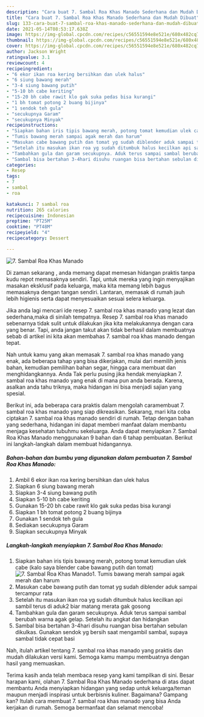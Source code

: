 ```yaml
---
description: "Cara buat 7. Sambal Roa Khas Manado Sederhana dan Mudah Dibuat"
title: "Cara buat 7. Sambal Roa Khas Manado Sederhana dan Mudah Dibuat"
slug: 133-cara-buat-7-sambal-roa-khas-manado-sederhana-dan-mudah-dibuat
date: 2021-05-14T08:53:17.638Z
image: https://img-global.cpcdn.com/recipes/c56551594e8e521e/680x482cq70/7-sambal-roa-khas-manado-foto-resep-utama.jpg
thumbnail: https://img-global.cpcdn.com/recipes/c56551594e8e521e/680x482cq70/7-sambal-roa-khas-manado-foto-resep-utama.jpg
cover: https://img-global.cpcdn.com/recipes/c56551594e8e521e/680x482cq70/7-sambal-roa-khas-manado-foto-resep-utama.jpg
author: Jackson Wright
ratingvalue: 3.1
reviewcount: 4
recipeingredient:
- "6 ekor ikan roa kering bersihkan dan ulek halus"
- "6 siung bawang merah"
- "3-4 siung bawang putih"
- "5-10 bh cabe keriting"
- "15-20 bh cabe rawit klo gak suka pedas bisa kurangi"
- "1 bh tomat potong 2 buang bijinya"
- "1 sendok teh gula"
- "secukupnya Garam"
- "secukupnya Minyak"
recipeinstructions:
- "Siapkan bahan iris tipis bawang merah, potong tomat kemudian ulek cabe (kalo saya blender cabe bawang putih dan tomat)"
- "Tumis bawang merah sampai agak merah dan harum"
- "Masukan cabe bawang putih dan tomat yg sudah diblender aduk sampai tercampur rata"
- "Setelah itu masukan ikan roa yg sudah ditumbuk halus kecilkan api sambil terus di aduk2 biar matang merata gak gosong"
- "Tambahkan gula dan garam secukupnya. Aduk terus sampai sambal berubah warna agak gelap. Setelah itu angkat dan hidangkan"
- "Sambal bisa bertahan 3-4hari disuhu ruangan bisa bertahan sebulan dikulkas. Gunakan sendok yg bersih saat mengambil sambal, supaya sambal tidak cepat basi"
categories:
- Resep
tags:
- 7
- sambal
- roa

katakunci: 7 sambal roa 
nutrition: 265 calories
recipecuisine: Indonesian
preptime: "PT25M"
cooktime: "PT48M"
recipeyield: "4"
recipecategory: Dessert

---
```



![7. Sambal Roa Khas Manado](https://img-global.cpcdn.com/recipes/c56551594e8e521e/680x482cq70/7-sambal-roa-khas-manado-foto-resep-utama.jpg)

Di zaman  sekarang , anda memang dapat memesan hidangan praktis tanpa kudu repot memasaknya sendiri. Tapi, untuk mereka yang ingin menyajikan masakan eksklusif pada keluarga, maka kita memang lebih bagus memasaknya dengan tangan sendiri. Lantaran, memasak di rumah jauh lebih higienis serta dapat menyesuaikan sesuai selera keluarga.

Jika anda lagi mencari ide resep 7. sambal roa khas manado yang lezat dan sederhana,maka di sinilah tempatnya. Resep 7. sambal roa khas manado  sebenarnya tidak sulit untuk dilakukan jika kita melakukannya dengan cara yang benar. Tapi, anda jangan takut akan tidak berhasil dalam membuatnya 
sebab di artikel ini kita akan membahas 7. sambal roa khas manado dengan tepat.  



Nah untuk kamu yang akan memasak 7. sambal roa khas manado yang enak, ada beberapa tahap yang bisa dikerjakan, mulai dari memilih jenis bahan, kemudian pemilihan bahan segar, hingga cara membuat dan menghidangkannya. Anda Tak perlu pusing jika hendak menyiapkan 7. sambal roa khas manado yang enak di mana pun anda berada. Karena, asalkan anda  tahu triknya, maka hidangan ini bisa menjadi sajian yang spesial.

Berikut ini, ada beberapa cara praktis  dalam mengolah caramembuat 7. sambal roa khas manado yang siap dikreasikan. Sekarang, mari kita coba ciptakan 7. sambal roa khas manado sendiri di rumah. Tetap dengan bahan yang sederhana, hidangan ini dapat memberi manfaat dalam membantu menjaga kesehatan tubuhmu sekeluarga. Anda dapat menyiapkan 7. Sambal Roa Khas Manado menggunakan 9 bahan dan 6 tahap pembuatan. Berikut ini langkah-langkah dalam membuat hidangannya.

<!--inarticleads1-->

##### Bahan-bahan dan bumbu yang digunakan dalam pembuatan 7. Sambal Roa Khas Manado:

1. Ambil 6 ekor ikan roa kering bersihkan dan ulek halus
1. Siapkan 6 siung bawang merah
1. Siapkan 3-4 siung bawang putih
1. Siapkan 5-10 bh cabe keriting
1. Gunakan 15-20 bh cabe rawit klo gak suka pedas bisa kurangi
1. Siapkan 1 bh tomat potong 2 buang bijinya
1. Gunakan 1 sendok teh gula
1. Sediakan secukupnya Garam
1. Siapkan secukupnya Minyak




<!--inarticleads2-->

##### Langkah-langkah menyiapkan 7. Sambal Roa Khas Manado:

1. Siapkan bahan iris tipis bawang merah, potong tomat kemudian ulek cabe (kalo saya blender cabe bawang putih dan tomat)
<img src="https://img-global.cpcdn.com/steps/b007d1b6923510ad/160x128cq70/7-sambal-roa-khas-manado-langkah-memasak-1-foto.jpg" alt="7. Sambal Roa Khas Manado">1. Tumis bawang merah sampai agak merah dan harum
1. Masukan cabe bawang putih dan tomat yg sudah diblender aduk sampai tercampur rata
1. Setelah itu masukan ikan roa yg sudah ditumbuk halus kecilkan api sambil terus di aduk2 biar matang merata gak gosong
1. Tambahkan gula dan garam secukupnya. Aduk terus sampai sambal berubah warna agak gelap. Setelah itu angkat dan hidangkan
1. Sambal bisa bertahan 3-4hari disuhu ruangan bisa bertahan sebulan dikulkas. Gunakan sendok yg bersih saat mengambil sambal, supaya sambal tidak cepat basi




Nah, itulah artikel tentang  7. sambal roa khas manado  yang praktis dan mudah dilakukan versi kami. Semoga kamu mampu membuatnya dengan hasil yang memuaskan. 

Terima kasih anda telah membaca resep yang kami tampilkan di sini. Besar harapan kami, olahan  7. Sambal Roa Khas Manado sederhana di atas dapat membantu Anda menyiapkan hidangan yang sedap untuk keluarga/teman maupun menjadi inspirasi untuk berbisnis kuliner. Bagaimana? Gampang kan? Itulah cara membuat 7. sambal roa khas manado yang bisa Anda kerjakan di rumah. Semoga bermanfaat dan selamat mencoba!

